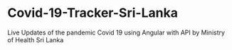 # Covid-19-Tracker-Sri-Lanka
Live Updates of the pandemic Covid 19 using Angular with API by Ministry of Health Sri Lanka
